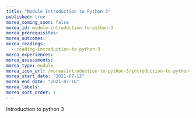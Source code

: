 ```yaml
---
title: "Module Introduction to Python 3"
published: true
morea_coming_soon: false
morea_id: module-introduction-to-python-3
morea_prerequisites:
morea_outcomes:
morea_readings:
  - reading-introduction-to-python-3
morea_experiences:
morea_assessments:
morea_type: module
morea_icon_url: /morea/introduction-to-python-3/introduction-to-python-3.png
morea_start_date: "2021-07-12"
morea_end_date: "2021-07-16"
morea_labels:
morea_sort_order: 1
---
```


Introduction to python 3
